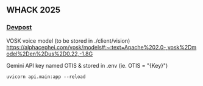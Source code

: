 ## WHACK 2025

### [Devpost](https://devpost.com/software/cheait)

VOSK voice model (to be stored in ./client/vision)
https://alphacephei.com/vosk/models#:~:text=Apache%202.0-,vosk%2Dmodel%2Den%2Dus%2D0.22,-1.8G

Gemini API key named OTIS & stored in .env
(ie. OTIS = "{Key}")

`uvicorn api.main:app --reload`
